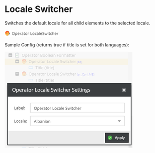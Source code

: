 # Locale Switcher

Switches the default locale for all child elements to the selected locale.

![Setting](../../../img/gridconfig/operator_localewitcher_setting.png)

Sample Config (returns true if title is set for both languages): 

![Setting](../../../img/gridconfig/operator_localeswitcher_sample.png)







